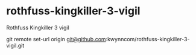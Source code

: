 # rothfuss-kingkiller-3-vigil
Rothfuss Kingkiller 3 vigil


git remote set-url origin git@github.com:kwynncom/rothfuss-kingkiller-3-vigil.git
